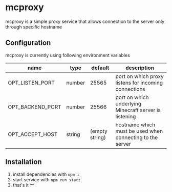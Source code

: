 # mcproxy

mcproxy is a simple proxy service that allows connection to the server only through specific hostname

## Configuration

mcproxy is currently using following environment variables

| name             | type   | default        | description                                               |
|------------------|--------|----------------|-----------------------------------------------------------|
| OPT_LISTEN_PORT  | number | 25565          | port on which proxy listens for incoming connections      |
| OPT_BACKEND_PORT | number | 25566          | port on which underlying Minecraft server is listening    |
| OPT_ACCEPT_HOST  | string | (empty string) | hostname which must be used when connecting to the server |

## Installation

1. install dependencies with `npm i`
2. start service with `npm run start`
3. that's it ^^
